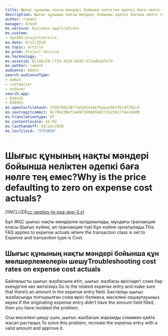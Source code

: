 ```yaml
---
title: Шығыс құнының нақты мәндері бойынша неліктен әдепкі баға нөлге тең емес?
description: Шығыс құнының нақты мәндері бойынша әдепкі бағаны нөлге теңестіріңіз.
author: rumant
manager: kfend
ms.service: business-applications
ms.custom:
- dyn365-projectservice
ms.date: 8/22/2018
ms.topic: article
ms.prod: Project Service
ms.technology: ''
ms.assetid: bc1ebc58-c733-4310-8435-572ed9a9fef9
ms.author: rumant
audience: Admin
search.audienceType:
- admin
- customizer
- enduser
search.app:
- D365CE
- D365PS
ms.openlocfilehash: 3fb678822877a61d141de75aea29b7d5cdf292c4
ms.sourcegitcommit: 8c786230ef2a497280885b827162561776e2eb00
ms.translationtype: HT
ms.contentlocale: kk-KZ
ms.lasthandoff: 03/24/2020
ms.locfileid: "3753058"
---
```

# <a name="why-is-the-price-defaulting-to-zero-on-expense-cost-actuals"></a><span data-ttu-id="8d823-103">Шығыс құнының нақты мәндері бойынша неліктен әдепкі баға нөлге тең емес?</span><span class="sxs-lookup"><span data-stu-id="8d823-103">Why is the price defaulting to zero on expense cost actuals?</span></span>

[!INCLUDE[cc-applies-to-psa-app-3.x](../includes/cc-applies-to-psa-app-3x.md)]

<span data-ttu-id="8d823-104">Бұл ЖҚС шығыс нақты мәндеріне қолданылады, мұндағы транзакция класы Шығыс күйіне, ал транзакция түрі Құн күйіне орнатылады.</span><span class="sxs-lookup"><span data-stu-id="8d823-104">This FAQ applies to expense actuals where the transaction class is set to Expense and transaction type is Cost.</span></span>

## <a name="troubleshooting-cost-rates-on-expense-cost-actuals"></a><span data-ttu-id="8d823-105">Шығыс құнының нақты мәндері бойынша құн мөлшерлемелерін шешу</span><span class="sxs-lookup"><span data-stu-id="8d823-105">Troubleshooting cost rates on expense cost actuals</span></span>

<span data-ttu-id="8d823-106">Байланысты шығыс жазбасына өтіп, шығыс жазбасы өрісіндегі сома бар екендігіне көз жеткізіңіз.</span><span class="sxs-lookup"><span data-stu-id="8d823-106">Go to the related expense entry and make sure that there’s an amount in the expense entry field.</span></span> <span data-ttu-id="8d823-107">Бастапқы шығыс жазбасында толтырылған сома өрісі болмаса, мәселені оқшаулауыңыз керек.</span><span class="sxs-lookup"><span data-stu-id="8d823-107">If the originating expense entry didn’t have the amount field filled, then you have isolated the problem.</span></span>
 
<span data-ttu-id="8d823-108">Осы мәселені шешу үшін, шығыс жазбасын жарамды сомамен қайта жасап растаңыз.</span><span class="sxs-lookup"><span data-stu-id="8d823-108">To solve this problem, recreate the expense entry with a valid amount and approve it.</span></span>
